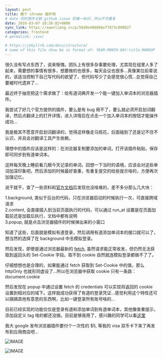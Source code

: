 ```yaml
---
layout: post
title: 做个 chrome 插件吧
# date 同时用作关联 github issue 的唯一标识，所以不可重复
date: 2016-03-07 18:26:02+0800
sync_link: https://xwenliang.cn/p/56d9e498866ef7873c000027
categories: frontend
# permalink: /xxx/

# https://jekyllrb.com/docs/structure/
# name of this file show be in format of: YEAR-MONTH-DAY-title.MARKUP
---
```



很久没有写点东西了，说来惭愧。团队上有很多杂事要处理，尤其现在组里人多了起来，需要想的事情有很多，想要做的也很多，每天会议也很多...真像某位前辈说的，该适当控制下自己写代码的欲望了，但代码写少了会感觉很心慌...总觉得自己要被时代遗弃了...  

最近终于抽空把这个需求做了：给有道词典开发一个能一键加入单词本的浏览器插件。  

我尝试了好几个官方提供的插件，要么是有 bug 用不了，要么就必须开启划词翻译，然后点翻译上的打开详情，进入详情后在点击一个加入单词本的按钮才能操作成功...  

我是极其不愿意开启划词翻译的，觉得这样像走马观花，后面碰到了还是记不住不认识，并且会对翻译工具产生依赖。  

理想中的插件应该是这样的：在浏览器复制要添加的单词，打开该插件粘贴，保存即可同步到有道单词本。  

这样每天晚上睡前看几眼今天记录的单词，回想一下当时的语境，应该会对这些单词加深印象吧。然后添加的时候最好查重，有重复提交的给些提示啥的，方便再次加强记忆。  

说干就干，查了一些资料和[官方文档](https://developer.chrome.com/extensions/devguide)后发现也没啥难的，差不多分那么几大块：  

1.background, 类似于后台的代码，只在浏览器启动的时候执行一次，可直接跨域请求  
2.content, 会直接插入到当前页面执行的代码，可以通过 run_at 设置是在页面加载前还是加载后执行，文档中都有说明  
3.popup, 就是点击浏览器插件的时候弹出来的小窗口  

知道了这些，后面就是模拟有道登录，然后调用有道添加单词本的接口就可以了，想当然的选择了在 background 中去模拟登录。  

然后发现，即使是通过浏览器最新的 [fetch](https://developer.mozilla.org/en-US/docs/Web/API/Fetch_API), 虽然请求能正常收发，但仍然无法获取到返回头的 Set-Cookie 字段。取不到 cookie 自然就连模拟登录都做不了了。  

仔细想想也是合理的，如果能通过 fetch 获取到 Set-Cookie 中的值，那么 httpOnly 也就形同虚设了...所以在浏览器中获取 cookie 只有一条路：document.cookie  

然后发现在 popup 中通过设置 fetch 的 credentials 可以实现将返回的 cookie 设置到相对应的域下。这样就成功获得了有道的登录凭证...感觉利用这个特性还可以搞搞其他有意思的东西啊，比如一键登录所有账号啥的...  

目前已经实现的功能仅仅是登录有道和添加单词到有道单词本，其他像查重提示，添加自定义 tag 啥的都还没搞，目前是够我用了，感兴趣的同学可以看[这里](https://github.com/xwenliang/zoo-vocab)  

我大 google 发布浏览器插件要付个一次性的 $5, 等我的 visa 双币卡下来了再发布到应用商店吧...  

![IMAGE](https://cdn.jsdelivr.net/gh/xwenliang/gallery2022/2022-04-27-10ba78cf0b.jpg)  

![IMAGE](https://cdn.jsdelivr.net/gh/xwenliang/gallery2022/2022-04-27-378f1e7f34.jpg)  

